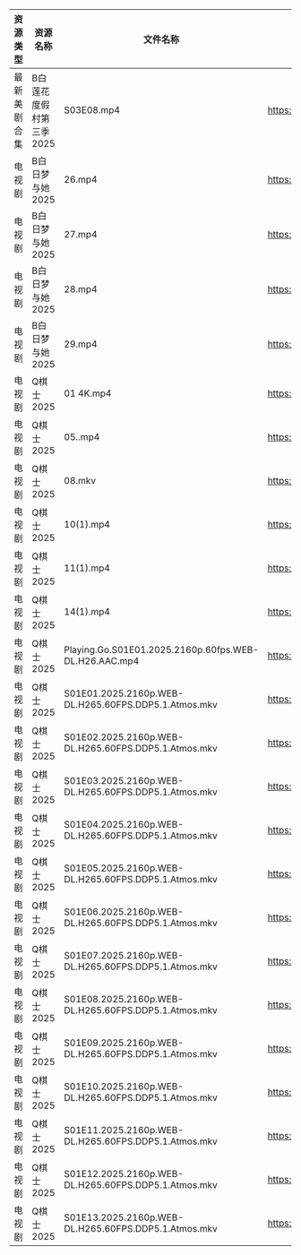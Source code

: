 | 资源类型   | 资源名称           | 文件名称                                                  | 分享链接                                 | 更新时间                |
| ------ | -------------- | ----------------------------------------------------- | ------------------------------------ | ------------------- |
| 最新美剧合集 | B白莲花度假村第三季2025 | S03E08.mp4                                            | https://www.alipan.com/s/MAyXVUFKTrn | 2025-04-07 13:05:21 |
| 电视剧    | B白日梦与她2025     | 26.mp4                                                | https://www.alipan.com/s/koPyyazPNd1 | 2025-04-07 16:05:16 |
| 电视剧    | B白日梦与她2025     | 27.mp4                                                | https://www.alipan.com/s/koPyyazPNd1 | 2025-04-07 16:05:16 |
| 电视剧    | B白日梦与她2025     | 28.mp4                                                | https://www.alipan.com/s/koPyyazPNd1 | 2025-04-07 16:05:15 |
| 电视剧    | B白日梦与她2025     | 29.mp4                                                | https://www.alipan.com/s/koPyyazPNd1 | 2025-04-07 16:05:15 |
| 电视剧    | Q棋士2025        | 01 4K.mp4                                             | https://www.alipan.com/s/HmTR7BovYwL | 2025-04-07 08:06:49 |
| 电视剧    | Q棋士2025        | 05..mp4                                               | https://www.alipan.com/s/HmTR7BovYwL | 2025-04-07 08:06:49 |
| 电视剧    | Q棋士2025        | 08.mkv                                                | https://www.alipan.com/s/HmTR7BovYwL | 2025-04-07 08:06:49 |
| 电视剧    | Q棋士2025        | 10(1).mp4                                             | https://www.alipan.com/s/HmTR7BovYwL | 2025-04-07 08:06:48 |
| 电视剧    | Q棋士2025        | 11(1).mp4                                             | https://www.alipan.com/s/HmTR7BovYwL | 2025-04-07 08:06:48 |
| 电视剧    | Q棋士2025        | 14(1).mp4                                             | https://www.alipan.com/s/HmTR7BovYwL | 2025-04-07 08:06:48 |
| 电视剧    | Q棋士2025        | Playing.Go.S01E01.2025.2160p.60fps.WEB-DL.H26.AAC.mp4 | https://www.alipan.com/s/HmTR7BovYwL | 2025-04-07 08:06:48 |
| 电视剧    | Q棋士2025        | S01E01.2025.2160p.WEB-DL.H265.60FPS.DDP5.1.Atmos.mkv  | https://www.alipan.com/s/HmTR7BovYwL | 2025-04-07 08:06:48 |
| 电视剧    | Q棋士2025        | S01E02.2025.2160p.WEB-DL.H265.60FPS.DDP5.1.Atmos.mkv  | https://www.alipan.com/s/HmTR7BovYwL | 2025-04-07 08:06:47 |
| 电视剧    | Q棋士2025        | S01E03.2025.2160p.WEB-DL.H265.60FPS.DDP5.1.Atmos.mkv  | https://www.alipan.com/s/HmTR7BovYwL | 2025-04-07 08:06:47 |
| 电视剧    | Q棋士2025        | S01E04.2025.2160p.WEB-DL.H265.60FPS.DDP5.1.Atmos.mkv  | https://www.alipan.com/s/HmTR7BovYwL | 2025-04-07 08:06:47 |
| 电视剧    | Q棋士2025        | S01E05.2025.2160p.WEB-DL.H265.60FPS.DDP5.1.Atmos.mkv  | https://www.alipan.com/s/HmTR7BovYwL | 2025-04-07 08:06:47 |
| 电视剧    | Q棋士2025        | S01E06.2025.2160p.WEB-DL.H265.60FPS.DDP5.1.Atmos.mkv  | https://www.alipan.com/s/HmTR7BovYwL | 2025-04-07 08:06:47 |
| 电视剧    | Q棋士2025        | S01E07.2025.2160p.WEB-DL.H265.60FPS.DDP5.1.Atmos.mkv  | https://www.alipan.com/s/HmTR7BovYwL | 2025-04-07 08:06:46 |
| 电视剧    | Q棋士2025        | S01E08.2025.2160p.WEB-DL.H265.60FPS.DDP5.1.Atmos.mkv  | https://www.alipan.com/s/HmTR7BovYwL | 2025-04-07 08:06:46 |
| 电视剧    | Q棋士2025        | S01E09.2025.2160p.WEB-DL.H265.60FPS.DDP5.1.Atmos.mkv  | https://www.alipan.com/s/HmTR7BovYwL | 2025-04-07 08:06:46 |
| 电视剧    | Q棋士2025        | S01E10.2025.2160p.WEB-DL.H265.60FPS.DDP5.1.Atmos.mkv  | https://www.alipan.com/s/HmTR7BovYwL | 2025-04-07 08:06:46 |
| 电视剧    | Q棋士2025        | S01E11.2025.2160p.WEB-DL.H265.60FPS.DDP5.1.Atmos.mkv  | https://www.alipan.com/s/HmTR7BovYwL | 2025-04-07 08:06:45 |
| 电视剧    | Q棋士2025        | S01E12.2025.2160p.WEB-DL.H265.60FPS.DDP5.1.Atmos.mkv  | https://www.alipan.com/s/HmTR7BovYwL | 2025-04-07 08:06:45 |
| 电视剧    | Q棋士2025        | S01E13.2025.2160p.WEB-DL.H265.60FPS.DDP5.1.Atmos.mkv  | https://www.alipan.com/s/HmTR7BovYwL | 2025-04-07 08:06:45 |
